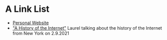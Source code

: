 # A Link List

* [Personal Website](https://laurelschwulst.com/)
* ["A History of the Internet"](https://www.are.na/block/11162154) Laurel talking about the history of the Internet from New York on 2.9.2021
